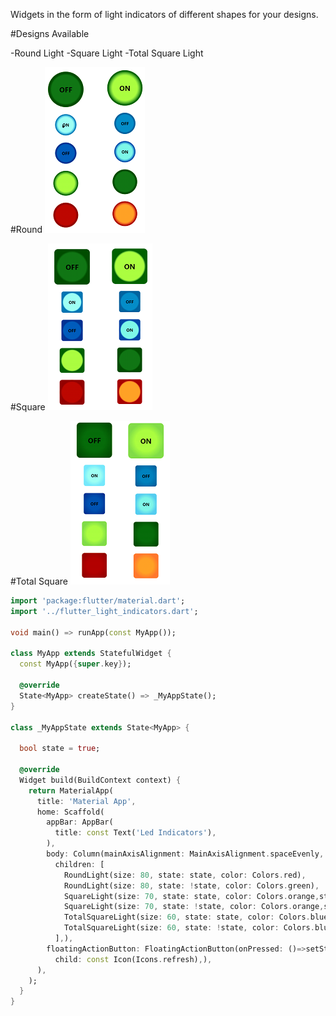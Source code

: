 Widgets in the form of light indicators of different shapes for your designs.

#Designs Available

-Round Light
-Square Light
-Total Square Light


#Round
![Round Light](https://github.com/J-Automation/flutter_light_indicators/blob/main/round.png)


#Square
![Square Light](https://github.com/J-Automation/flutter_light_indicators/blob/main/square.png)


#Total Square
![Total Square Light](https://github.com/J-Automation/flutter_light_indicators/blob/main/t_square.png)


```dart
import 'package:flutter/material.dart';
import '../flutter_light_indicators.dart';

void main() => runApp(const MyApp());

class MyApp extends StatefulWidget {
  const MyApp({super.key});

  @override
  State<MyApp> createState() => _MyAppState();
}

class _MyAppState extends State<MyApp> {

  bool state = true;

  @override
  Widget build(BuildContext context) {
    return MaterialApp(
      title: 'Material App',
      home: Scaffold(
        appBar: AppBar(
          title: const Text('Led Indicators'),
        ),
        body: Column(mainAxisAlignment: MainAxisAlignment.spaceEvenly,
          children: [
            RoundLight(size: 80, state: state, color: Colors.red),
            RoundLight(size: 80, state: !state, color: Colors.green),
            SquareLight(size: 70, state: state, color: Colors.orange,stateText: true),
            SquareLight(size: 70, state: !state, color: Colors.orange,stateText: true,),
            TotalSquareLight(size: 60, state: state, color: Colors.blue),
            TotalSquareLight(size: 60, state: !state, color: Colors.blue,stateText: true,textColor: Colors.red),
          ],),
        floatingActionButton: FloatingActionButton(onPressed: ()=>setState(() {state = !state;}),
          child: const Icon(Icons.refresh),),
      ),
    );
  }
}


```
